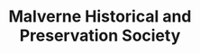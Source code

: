 ---
layout: repo
title: "Malverne Historical and Preservation Society"
id: 21298
permalink: repos/21298/
---